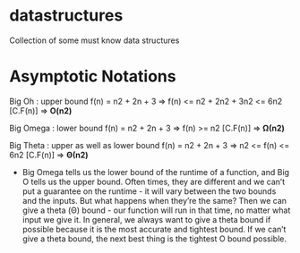 # datastructures
Collection of some must know data structures

# Asymptotic Notations

Big Oh : upper bound
f(n) = n2 + 2n + 3
=> f(n) <= n2 + 2n2 + 3n2 <= 6n2 [C.F(n)]
=> **O(n2)**

Big Omega : lower bound
f(n) = n2 + 2n + 3
=> f(n) >= n2 [C.F(n)]
=> **Ω(n2)**

Big Theta : upper as well as lower bound
f(n) = n2 + 2n + 3
=> n2 <= f(n) <= 6n2 [C.F(n)]
=> **Θ(n2)**

* Big Omega tells us the lower bound of the runtime of a function, and Big O tells us the upper bound. Often times, they are different and we can’t put a guarantee on the runtime - it will vary between the two bounds and the inputs. But what happens when they’re the same? Then we can give a theta (Θ) bound - our function will run in that time, no matter what input we give it. In general, we always want to give a theta bound if possible because it is the most accurate and tightest bound. If we can’t give a theta bound, the next best thing is the tightest O bound possible.

